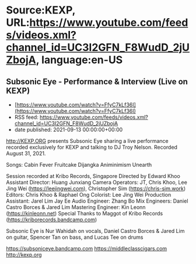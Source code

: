 # Source:KEXP, URL:https://www.youtube.com/feeds/videos.xml?channel_id=UC3I2GFN_F8WudD_2jUZbojA, language:en-US

## Subsonic Eye - Performance & Interview (Live on KEXP)
 - [https://www.youtube.com/watch?v=FfyC7kLf36I](https://www.youtube.com/watch?v=FfyC7kLf36I)
 - RSS feed: https://www.youtube.com/feeds/videos.xml?channel_id=UC3I2GFN_F8WudD_2jUZbojA
 - date published: 2021-09-13 00:00:00+00:00

http://KEXP.ORG presents Subsonic Eye sharing a live performance recorded exclusively for KEXP and talking to DJ Troy Nelson. Recorded August 31, 2021.

Songs:
Cabin Fever
Fruitcake
Dijangka
Animinimism
Unearth

Session recorded at Kribo Records, Singapore
Directed by Edward Khoo
Assistant Director: Huang Junxiang
Camera Operators: JT, Chris Khoo, Lee Jing Wei (https://leejingwei.com), Christopher Sim (https://chris-sim.work)
Editors: Chris Khoo & Raphael Ong
Colorist: Lee Jing Wei
Production Assistant: Jarel Lim Jay Ee
Audio Engineer: Zhang Bo
Mix Engineers: Daniel Castro Borces & Jared Lim
Mastering Engineer: Kin Leonn (https://kinleonn.net)
Special Thanks to Maggot of Kribo Records (https://kriborecords.bandcamp.com)

Subsonic Eye is Nur Wahidah on vocals, Daniel Castro Borces & Jared Lim on guitar, Spencer Tan on bass, and Lucas Tee on drums

https://subsoniceye.bandcamp.com
https://middleclasscigars.com
http://kexp.org

